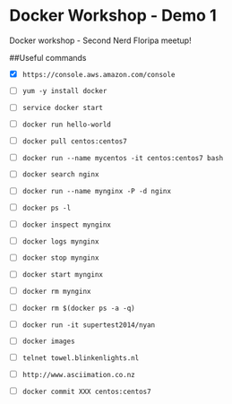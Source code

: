 Docker Workshop - Demo 1
========================

Docker workshop - Second Nerd Floripa meetup!

##Useful commands

- [x] ``https://console.aws.amazon.com/console``
- [ ] ``yum -y install docker``
- [ ] ``service docker start``
- [ ] ``docker run hello-world``
- [ ] ``docker pull centos:centos7``
- [ ] ``docker run --name mycentos -it centos:centos7 bash``

- [ ] ``docker search nginx``
- [ ] ``docker run --name mynginx -P -d nginx``
- [ ] ``docker ps -l`` 
- [ ] ``docker inspect mynginx``
- [ ] ``docker logs mynginx``
- [ ] ``docker stop mynginx``
- [ ] ``docker start mynginx``
- [ ] ``docker rm mynginx``
- [ ] ``docker rm $(docker ps -a -q)``

- [ ] ``docker run -it supertest2014/nyan``

- [ ] ``docker images``

- [ ] ``telnet towel.blinkenlights.nl``
- [ ] ``http://www.asciimation.co.nz``
- [ ] ``docker commit XXX centos:centos7``
